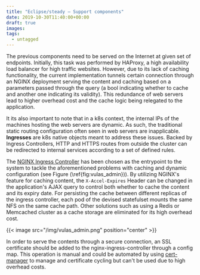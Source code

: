 ```yaml
---
title: "Eclipse/steady — Support components"
date: 2019-10-30T11:40:00+00:00
draft: true
images:
tags:
  - untagged
---
```


The previous components need to be served on the Internet at given set of endpoints. Initially, this task was performed by HAProxy, a high availability load balancer for high traffic websites. However, due to its lack of caching functionality, the current implementation tunnels certain connection through an NGINX deployment serving the content and caching based on a parameters passed through the query (a bool indicating whether to cache and another one indicating its validity). This redundance of web servers lead to higher overhead cost and the cache logic being relegated to the application. 

It its also important to note that in a k8s context, the internal IPs of the machines hosting the web servers are dynamic. As such, the traditional static routing configuration often seen in web servers are inapplicable. **Ingresses** are k8s native objects meant to address these issues. Backed by Ingress Controllers, HTTP and HTTPS routes from outside the cluster can be redirected to internal services according to a set of defined rules. 

The [NGINX Ingress Controller](https://github.com/kubernetes/ingress-nginx) has been chosen as the entrypoint to the system to tackle the aforementioned problems with caching and dynamic configuration (see Figure (\ref{fig:vulas_admin})). By utilizing NGINX's feature for caching content, the `X-Accel-Expires` Header can be changed in the application's AJAX query to control both whether to cache the content and its expiry date. For persisting the cache between different replicas of the ingress controller, each pod of the devised statefulset mounts the same NFS on the same cache path. Other solutions such as using a Redis or Memcached cluster as a cache storage are eliminated for its high overhead cost. 

{{< image src="/img/vulas_admin.png"  position="center" >}}

In order to serve the contents through a secure connection, an SSL certificate should be added to the nginx-ingress-controller through a config map. This operation is manual and could be automated by using [cert-manager](https://github.com/jetstack/cert-manager) to manage and certificate cycling but can't be used due to high overhead costs.